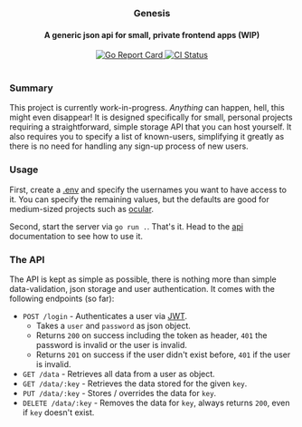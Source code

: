 <br/>

<div align="center">
  <h3>Genesis</h3>
  <h4>A generic json api for small, private frontend apps (WIP)</h4>
</div>

<div align="center">
  <a href="https://goreportcard.com/report/github.com/simonwep/genisis">
    <img src="https://goreportcard.com/badge/github.com/simonwep/genisis" alt="Go Report Card">
  </a>
  <a href="https://github.com/simonwep/genesis/actions/workflows/main.yml">
    <img src="https://github.com/simonwep/genesis/actions/workflows/main.yml/badge.svg" alt="CI Status">
  </a>
</div>

<br/>

### Summary

This project is currently work-in-progress. _Anything_ can happen, hell, this might even disappear!
It is designed specifically for small, personal projects requiring a straightforward, simple storage API that you can host yourself.
It also requires you to specify a list of known-users, simplifying it greatly as there is no need for handling any sign-up process of new users.

### Usage

First, create a [.env](.env.example) and specify the usernames you want to have access to it.
You can specify the remaining values, but the defaults are good for medium-sized projects such as [ocular](https://github.com/Simonwep/ocular).

Second, start the server via `go run .`. That's it.
Head to the [api](#the-api) documentation to see how to use it.


### The API

The API is kept as simple as possible, there is nothing more than simple data-validation, json storage and user authentication.
It comes with the following endpoints (so far):


* `POST /login` - Authenticates a user via [JWT](https://jwt.io/).
  - Takes a `user` and `password` as json object.
  - Returns `200` on success including the token as header, `401` the password is invalid or the user is invalid.
  - Returns `201` on success if the user didn't exist before, `401` if the user  is invalid.
* `GET /data` - Retrieves all data from a user as object.
* `GET /data/:key` - Retrieves the data stored for the given `key`.
* `PUT /data/:key` - Stores / overrides the data for `key`.
* `DELETE /data/:key` - Removes the data for `key`, always returns `200`, even if `key` doesn't exist.
